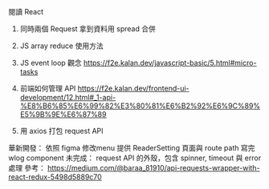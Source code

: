  閱讀 React
 1. 同時兩個 Request 拿到資料用 spread 合併
 2. JS array reduce 使用方法
 3. JS event loop 觀念
	 https://f2e.kalan.dev/javascript-basic/5.html#micro-tasks
 4. 前端如何管理 API
	 https://f2e.kalan.dev/frontend-ui-development/12.html#_1-api-%E8%B6%85%E6%99%82%E3%80%81%E6%B2%92%E6%9C%89%E5%9B%9E%E6%87%89

5. 用 axios 打包 request API

華新開發：
  依照 figma 修改menu
  提供 ReaderSetting 頁面與 route path
  寫完 wlog component
未完成：
	request API 的外殼，包含 spinner, timeout 與 error 處理
	參考：
	https://medium.com/@baraa_81910/api-requests-wrapper-with-react-redux-5498d5889c70
	
	
